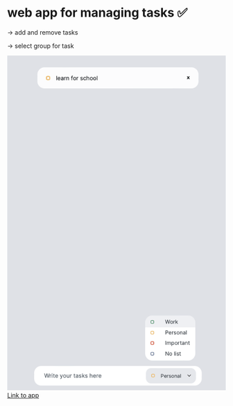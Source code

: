 # web app for managing tasks ✅
→ add and remove tasks

→ select group for task

![](https://github.com/xoxkoo/todo_app/blob/main/Screenshot%202023-02-07%20at%202.29.07%20PM.png)
[Link to app](https://xoxkoo.github.io/todo_app/public/)

